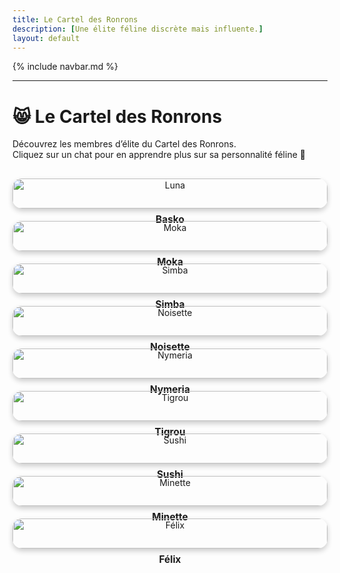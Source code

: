 ```yaml
---
title: Le Cartel des Ronrons
description: [Une élite féline discrète mais influente.]
layout: default
---
```


{% include navbar.md %}

---

<style>
  .vip-grid {
    display: grid;
    grid-template-columns: repeat(auto-fit, minmax(250px, 1fr));
    gap: 20px;
    text-align: center;
    margin-top: 30px;
  }

  .vip-item img {
    width: 100%;
    height: auto;
    border-radius: 15px;
    box-shadow: 0 4px 8px rgba(0,0,0,0.2);
    transition: transform 0.2s ease;
  }

  .vip-item img:hover {
    transform: scale(1.05);
  }

  .vip-name {
    margin-top: 8px;
    font-weight: bold;
    font-size: 1.1em;
  }
</style>

# 😸 Le Cartel des Ronrons

Découvrez les membres d’élite du Cartel des Ronrons.  
Cliquez sur un chat pour en apprendre plus sur sa personnalité féline 🐾

<div class="vip-grid">
  <div class="vip-item">
    <a href="/Bestiaire/Chats/Basko">
      <img src="/Bestiaire/assets/images/Basko.jpg" alt="Luna">
    </a>
    <div class="vip-name">Basko</div>
  </div>

  <div class="vip-item">
    <a href="/Bestiaire/Chats/VIP/Moka">
      <img src="/Bestiaire/assets/images/moka.jpg" alt="Moka">
    </a>
    <div class="vip-name">Moka</div>
  </div>

  <div class="vip-item">
    <a href="/Bestiaire/Chats/VIP/Simba">
      <img src="/Bestiaire/assets/images/simba.jpg" alt="Simba">
    </a>
    <div class="vip-name">Simba</div>
  </div>

  <div class="vip-item">
    <a href="/Bestiaire/Chats/VIP/Noisette">
      <img src="/Bestiaire/assets/images/noisette.jpg" alt="Noisette">
    </a>
    <div class="vip-name">Noisette</div>
  </div>

  <div class="vip-item">
    <a href="/Bestiaire/Chats/VIP/Nymeria">
      <img src="/Bestiaire/assets/images/nymeria.jpg" alt="Nymeria">
    </a>
    <div class="vip-name">Nymeria</div>
  </div>

  <div class="vip-item">
    <a href="/Bestiaire/Chats/VIP/Tigrou">
      <img src="/Bestiaire/assets/images/tigrou.jpg" alt="Tigrou">
    </a>
    <div class="vip-name">Tigrou</div>
  </div>

  <div class="vip-item">
    <a href="/Bestiaire/Chats/VIP/Sushi">
      <img src="/Bestiaire/assets/images/sushi.jpg" alt="Sushi">
    </a>
    <div class="vip-name">Sushi</div>
  </div>

  <div class="vip-item">
    <a href="/Bestiaire/Chats/VIP/Minette">
      <img src="/Bestiaire/assets/images/minette.jpg" alt="Minette">
    </a>
    <div class="vip-name">Minette</div>
  </div>

  <div class="vip-item">
    <a href="/Bestiaire/Chats/VIP/Félix">
      <img src="/Bestiaire/assets/images/felix.jpg" alt="Félix">
    </a>
    <div class="vip-name">Félix</div>
  </div>
</div>
